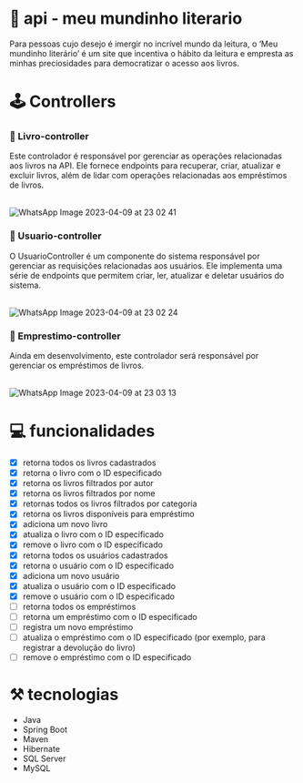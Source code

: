 # 🦋 api - meu mundinho literario

Para pessoas cujo desejo é imergir no incrível mundo da leitura, o ‘Meu mundinho literário’ é um site que incentiva o hábito da 
leitura e empresta as minhas preciosidades para democratizar o acesso aos livros. <br>

# 🕹 Controllers

<h3>📍 Livro-controller</h3>
Este controlador é responsável por gerenciar as operações relacionadas aos livros na API. Ele fornece endpoints para recuperar, criar, atualizar e excluir livros, além de lidar com operações relacionadas aos empréstimos de livros. <br><br>

![WhatsApp Image 2023-04-09 at 23 02 41](https://user-images.githubusercontent.com/93364960/230810901-0b99b122-ced8-45bc-b35c-e4592bd8b9f8.jpeg)

<h3>📍 Usuario-controller</h3>
O UsuarioController é um componente do sistema responsável por gerenciar as requisições relacionadas aos usuários. Ele implementa uma série de endpoints que permitem criar, ler, atualizar e deletar usuários do sistema. <br> <br>

![WhatsApp Image 2023-04-09 at 23 02 24](https://user-images.githubusercontent.com/93364960/230811674-f222fd3d-194c-426d-aeef-0a2230d5c896.jpeg)

<h3>📍 Emprestimo-controller</h3>
Ainda em desenvolvimento, este controlador será responsável por gerenciar os empréstimos de livros. <br><br>

![WhatsApp Image 2023-04-09 at 23 03 13](https://user-images.githubusercontent.com/93364960/230811884-84659f9c-2343-48e9-a5d7-d733f4697314.jpeg)


# 💻 funcionalidades

- [x]  retorna todos os livros cadastrados 
- [x]  retorna o livro com o ID especificado
- [x]  retorna os livros filtrados por autor
- [x]  retorna os livros filtrados por nome
- [x]  retornas todos os livros filtrados por categoria
- [x]  retorna os livros disponíveis para empréstimo
- [x]  adiciona um novo livro
- [x]  atualiza o livro com o ID especificado
- [x]  remove o livro com o ID especificado
- [x]  retorna todos os usuários cadastrados
- [x]  retorna o usuário com o ID especificado
- [x]  adiciona um novo usuário
- [x]  atualiza o usuário com o ID especificado
- [x]  remove o usuário com o ID especificado
- [ ]  retorna todos os empréstimos 
- [ ]  retorna um empréstimo com o ID especificado
- [ ]  registra um novo empréstimo
- [ ]  atualiza o empréstimo com o ID especificado (por exemplo, para registrar a devolução do livro)
- [ ]  remove o empréstimo com o ID especificado

# ⚒️ tecnologias

- Java
- Spring Boot
- Maven
- Hibernate
- SQL Server
- MySQL

# 
